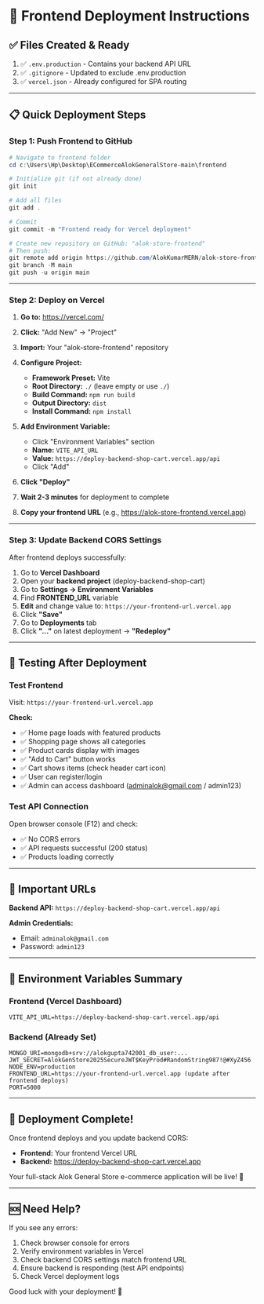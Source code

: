 # 🚀 Frontend Deployment Instructions

## ✅ Files Created & Ready

1. ✅ `.env.production` - Contains your backend API URL
2. ✅ `.gitignore` - Updated to exclude .env.production
3. ✅ `vercel.json` - Already configured for SPA routing

---

## 📋 Quick Deployment Steps

### Step 1: Push Frontend to GitHub

```powershell
# Navigate to frontend folder
cd c:\Users\Hp\Desktop\ECommerceAlokGeneralStore-main\frontend

# Initialize git (if not already done)
git init

# Add all files
git add .

# Commit
git commit -m "Frontend ready for Vercel deployment"

# Create new repository on GitHub: "alok-store-frontend"
# Then push:
git remote add origin https://github.com/AlokKumarMERN/alok-store-frontend.git
git branch -M main
git push -u origin main
```

---

### Step 2: Deploy on Vercel

1. **Go to:** https://vercel.com/
2. **Click:** "Add New" → "Project"
3. **Import:** Your "alok-store-frontend" repository
4. **Configure Project:**
   - **Framework Preset:** Vite
   - **Root Directory:** `./` (leave empty or use `./`)
   - **Build Command:** `npm run build`
   - **Output Directory:** `dist`
   - **Install Command:** `npm install`

5. **Add Environment Variable:**
   - Click "Environment Variables" section
   - **Name:** `VITE_API_URL`
   - **Value:** `https://deploy-backend-shop-cart.vercel.app/api`
   - Click "Add"

6. **Click "Deploy"**
7. **Wait 2-3 minutes** for deployment to complete
8. **Copy your frontend URL** (e.g., https://alok-store-frontend.vercel.app)

---

### Step 3: Update Backend CORS Settings

After frontend deploys successfully:

1. Go to **Vercel Dashboard**
2. Open your **backend project** (deploy-backend-shop-cart)
3. Go to **Settings → Environment Variables**
4. Find **FRONTEND_URL** variable
5. **Edit** and change value to: `https://your-frontend-url.vercel.app`
6. Click **"Save"**
7. Go to **Deployments** tab
8. Click **"..."** on latest deployment → **"Redeploy"**

---

## 🧪 Testing After Deployment

### Test Frontend
Visit: `https://your-frontend-url.vercel.app`

**Check:**
- ✅ Home page loads with featured products
- ✅ Shopping page shows all categories
- ✅ Product cards display with images
- ✅ "Add to Cart" button works
- ✅ Cart shows items (check header cart icon)
- ✅ User can register/login
- ✅ Admin can access dashboard (adminalok@gmail.com / admin123)

### Test API Connection
Open browser console (F12) and check:
- ✅ No CORS errors
- ✅ API requests successful (200 status)
- ✅ Products loading correctly

---

## 🔑 Important URLs

**Backend API:** `https://deploy-backend-shop-cart.vercel.app/api`

**Admin Credentials:**
- Email: `adminalok@gmail.com`
- Password: `admin123`

---

## 📝 Environment Variables Summary

### Frontend (Vercel Dashboard)
```
VITE_API_URL=https://deploy-backend-shop-cart.vercel.app/api
```

### Backend (Already Set)
```
MONGO_URI=mongodb+srv://alokgupta742001_db_user:...
JWT_SECRET=AlokGenStore2025SecureJWT$KeyProd#RandomString987!@#XyZ456
NODE_ENV=production
FRONTEND_URL=https://your-frontend-url.vercel.app (update after frontend deploys)
PORT=5000
```

---

## 🎉 Deployment Complete!

Once frontend deploys and you update backend CORS:
- **Frontend:** Your frontend Vercel URL
- **Backend:** https://deploy-backend-shop-cart.vercel.app

Your full-stack Alok General Store e-commerce application will be live! 🚀

---

## 🆘 Need Help?

If you see any errors:
1. Check browser console for errors
2. Verify environment variables in Vercel
3. Check backend CORS settings match frontend URL
4. Ensure backend is responding (test API endpoints)
5. Check Vercel deployment logs

Good luck with your deployment! 🎉
